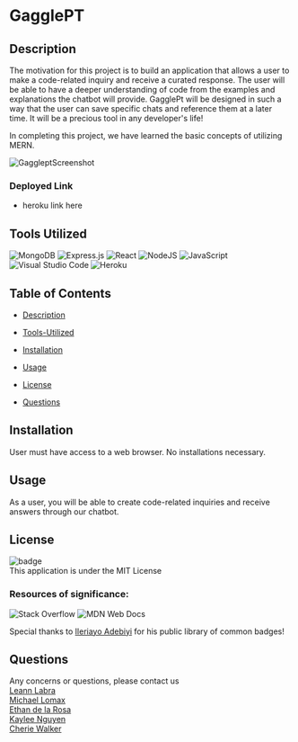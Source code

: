 # GagglePT

## Description

The motivation for this project is to build an application that allows a user to make a code-related inquiry and receive a curated response. The user will be able to have a deeper understanding of code from the examples and explanations the chatbot will provide. GagglePt will be designed in such a way that the user can save specific chats and reference them at a later time. It will be a precious tool in any developer's life!

In completing this project, we have learned the basic concepts of utilizing MERN.

![GaggleptScreenshot]()

### Deployed Link
- heroku link here

## Tools Utilized

![MongoDB](https://img.shields.io/badge/MongoDB-%234ea94b.svg?style=for-the-badge&logo=mongodb&logoColor=white) ![Express.js](https://img.shields.io/badge/express.js-%23404d59.svg?style=for-the-badge&logo=express&logoColor=%2361DAFB) ![React](https://img.shields.io/badge/react-%2320232a.svg?style=for-the-badge&logo=react&logoColor=%2361DAFB)
![NodeJS](https://img.shields.io/badge/node.js-6DA55F?style=for-the-badge&logo=node.js&logoColor=white)
![JavaScript](https://img.shields.io/badge/javascript-%23323330.svg?style=for-the-badge&logo=javascript&logoColor=%23F7DF1E)
![Visual Studio Code](https://img.shields.io/badge/Visual%20Studio%20Code-0078d7.svg?style=for-the-badge&logo=visual-studio-code&logoColor=white) ![Heroku](https://img.shields.io/badge/heroku-%23430098.svg?style=for-the-badge&logo=heroku&logoColor=white)

## Table of Contents

- [Description](#description)

- [Tools-Utilized](#Tools-Utilized)

- [Installation](#installation)

- [Usage](#usage)

- [License](#license)

- [Questions](#questions)

## Installation

User must have access to a web browser. No installations necessary.

## Usage

As a user, you will be able to create code-related inquiries and receive answers through our chatbot.

## License

![badge](https://img.shields.io/badge/license-MIT-brightgreen) <br/>
This application is under the MIT License

### Resources of significance:

![Stack Overflow](https://img.shields.io/badge/-Stackoverflow-FE7A16?style=for-the-badge&logo=stack-overflow&logoColor=white) ![MDN Web Docs](https://img.shields.io/badge/MDN_Web_Docs-black?style=for-the-badge&logo=mdnwebdocs&logoColor=white)

Special thanks to [Ileriayo Adebiyi](https://github.com/Ileriayo/markdown-badges#testing) for his public library of common badges!

## Questions

Any concerns or questions, please contact us
<br/>
[Leann Labra](https://github.com/leann-labra)<br/>
[Michael Lomax](https://github.com/Lomax12436)<br>
[Ethan de la Rosa](https://github.com/dlrethan)<br>
[Kaylee Nguyen](https://github.com/kn7767)<br>
[Cherie Walker](https://github.com/Cherie2)<br>
